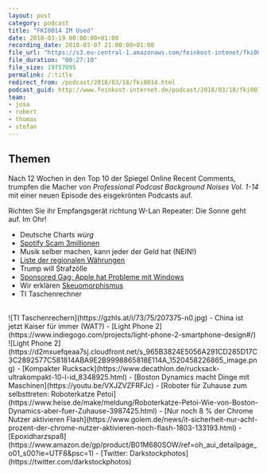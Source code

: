```yaml
---
layout: post
category: podcast
title: "FKI0014 IM Used"
date: 2018-03-19 00:00:00+01:00
recording_date: 2018-03-07 21:00:00+01:00
file_url: "https://s3.eu-central-1.amazonaws.com/feinkost-intenet/fki0014.mp3"
file_duration: "00:27:10"
file_size: 19757095
permalink: /:title
redirect_from: /podcast/2018/03/18/fki0014.html
podcast_guid: http://www.feinkost-internet.de/podcast/2018/03/18/fki0014.html
team:
- josa
- robert
- thomas
- stefan
---
```


## Themen
Nach 12 Wochen in den Top 10 der Spiegel Online Recent Comments, trumpfen die Macher von _Professional Podcast Background Noises Vol. 1-14_ mit einer neuen Episode des eisgekrönten Podcasts auf.

Richten Sie ihr Empfangsgerät richtung W-Lan Repeater: Die Sonne geht auf. Im Ohr!

- Deutsche Charts *würg*
- [Spotify Scam 3millionen](http://www.dailymail.co.uk/sciencetech/article-5417413/Spotify-scam-hacked-sites-pay-make-millions.html)
- Musik selber machen, kann jeder der Geld hat (NEIN!)
- [Liste der regionalen Währungen](https://de.wikipedia.org/wiki/Liste_der_Regionalgelder)
- Trump will Strafzölle
- [Sponsored Gag: Apple hat Probleme mit Windows](https://www.golem.de/news/apples-neue-firmenzentrale-wer-im-glashaus-arbeitet-knallt-auch-mal-gegen-waende-1803-133195.html)
- Wir erklären [Skeuomorphismus](https://de.wikipedia.org/wiki/Skeuomorphismus)
- TI Taschenrechner
<br />
![TI Taschenrechern](https://gzhls.at/i/73/75/207375-n0.jpg)
- China ist jetzt Kaiser für immer (WAT?)
- [Light Phone 2](https://www.indiegogo.com/projects/light-phone-2-smartphone-design#/)
![Light Phone 2](https://d2mxuefqeaa7sj.cloudfront.net/s_965B3824E5056A291CD285D17C3C2892577C581814ABA9E2B9998865818E114A_1520458226865_image.png)
- [Kompakter Rucksack](https://www.decathlon.de/rucksack-ultrakompakt-10-l-id_8348925.html)
- [Boston Dynamics macht Dinge mit Maschinen](https://youtu.be/VXJZVZFRFJc)
- [Roboter für Zuhause zum selbsttreten: Roboterkatze Petoi](https://www.heise.de/make/meldung/Roboterkatze-Petoi-Wie-von-Boston-Dynamics-aber-fuer-Zuhause-3987425.html)
- [Nur noch 8 % der Chrome Nutzer aktivieren Flash](https://www.golem.de/news/it-sicherheit-nur-acht-prozent-der-chrome-nutzer-aktivieren-noch-flash-1803-133193.html)
- [Epoxidharzspaß](https://www.amazon.de/gp/product/B01M680SOW/ref=oh_aui_detailpage_o01_s00?ie=UTF8&psc=1)
- [Twitter: Darkstockphotos](https://twitter.com/darkstockphotos)
